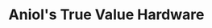 ---
title: "Aniol's True Value Hardware"
url: /chicago/aniols-true-value-hardware/
shop: hardware
---